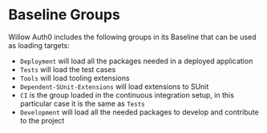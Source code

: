 # Baseline Groups

Willow Auth0 includes the following groups in its Baseline that can be used as
loading targets:

- `Deployment` will load all the packages needed in a deployed application
- `Tests` will load the test cases
- `Tools` will load tooling extensions
- `Dependent-SUnit-Extensions` will load extensions to SUnit
- `CI` is the group loaded in the continuous integration setup, in this
  particular case it is the same as `Tests`
- `Development` will load all the needed packages to develop and contribute to
   the project
